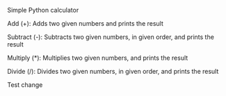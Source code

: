Simple Python calculator

Add (+): Adds two given numbers and prints the result

Subtract (-): Subtracts two given numbers, in given order, and prints the result

Multiply (*): Multiplies two given numbers, and prints the result

Divide (/): Divides two given numbers, in given order, and prints the result

Test change